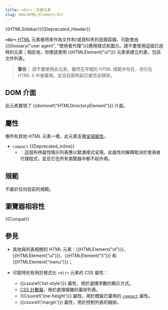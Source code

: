 ```yaml
---
title: <dir>：目錄元素
slug: Web/HTML/Element/dir
---
```


{{HTMLSidebar}}{{Deprecated_Header}}

**`<dir>`** [HTML](/zh-TW/docs/Web/HTML) 元素被用來作為文件和/或資料夾的目錄容器，可能會由{{Glossary("user agent", "使用者代理")}}應用樣式和圖示。請不要使用這個已過時的元素；相反地，你應該使用 {{HTMLElement("ul")}} 元素來建立列表，包括文件列表。

> **警告：** 請不要使用此元素。雖然在早期的 HTML 規範中存在，但已在 HTML 4 中被棄用，並且自那時起已被完全移除。

## DOM 介面

此元素實現了 {{domxref("HTMLDirectoryElement")}} 介面。

## 屬性

像所有其他 HTML 元素一樣，此元素支援[全域屬性](/zh-TW/docs/Web/HTML/Global_attributes)。

- `compact` {{Deprecated_Inline}}
  - ：這個布林屬性暗示列表應以緊湊樣式呈現。此屬性的解釋取決於使用者代理程式，並且它在所有瀏覽器中都不起作用。


## 規範

不屬於任何目前的規範。

## 瀏覽器相容性

{{Compat}}

## 參見

- 其他與列表相關的 HTML 元素：{{HTMLElement("ol")}}、{{HTMLElement("ul")}}、{{HTMLElement("li")}} 和 {{HTMLElement("menu")}}；
- 可能特別有用於樣式化 `<dir>` 元素的 CSS 屬性：

  - {{cssxref('list-style')}} 屬性，用於選擇序數的顯示方式。
  - [CSS 計數器](/zh-TW/docs/Web/CSS/CSS_counter_styles/Using_CSS_counters)，用於處理複雜的巢狀列表。
  - {{Cssxref('line-height')}} 屬性，用於模擬已棄用的 [`compact`](#compact) 屬性。
  - {{cssxref('margin')}} 屬性，用於控制列表的縮排。

